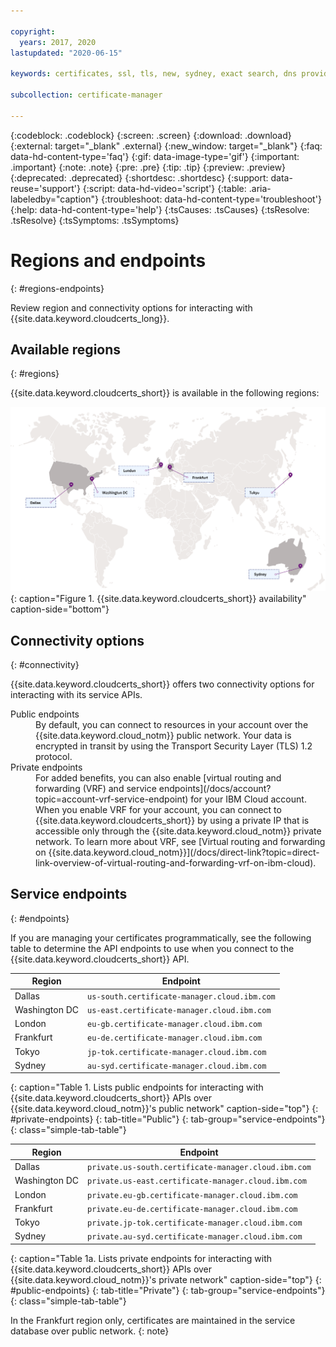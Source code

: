 ```yaml
---

copyright:
  years: 2017, 2020
lastupdated: "2020-06-15"

keywords: certificates, ssl, tls, new, sydney, exact search, dns provider, lets encrypt, renew certificate, order certificates

subcollection: certificate-manager

---
```


{:codeblock: .codeblock}
{:screen: .screen}
{:download: .download}
{:external: target="_blank" .external}
{:new_window: target="_blank"}
{:faq: data-hd-content-type='faq'}
{:gif: data-image-type='gif'}
{:important: .important}
{:note: .note}
{:pre: .pre}
{:tip: .tip}
{:preview: .preview}
{:deprecated: .deprecated}
{:shortdesc: .shortdesc}
{:support: data-reuse='support'}
{:script: data-hd-video='script'}
{:table: .aria-labeledby="caption"}
{:troubleshoot: data-hd-content-type='troubleshoot'}
{:help: data-hd-content-type='help'}
{:tsCauses: .tsCauses}
{:tsResolve: .tsResolve}
{:tsSymptoms: .tsSymptoms}




# Regions and endpoints
{: #regions-endpoints}

Review region and connectivity options for interacting with {{site.data.keyword.cloudcerts_long}}.

## Available regions
{: #regions}

{{site.data.keyword.cloudcerts_short}} is available in the following regions:

![Visual representation of the availability of the service. The image is a map with pin points in the locations in which the service is available. If you are unable to view this image, see the table in the service endpoints section for a complete list.](images/world-map.svg){: caption="Figure 1. {{site.data.keyword.cloudcerts_short}} availability" caption-side="bottom"}

## Connectivity options
{: #connectivity}

{{site.data.keyword.cloudcerts_short}} offers two connectivity options for interacting with its service APIs.

<dl>
  <dt>Public endpoints</dt>
    <dd>By default, you can connect to resources in your account over the {{site.data.keyword.cloud_notm}} public network. Your data is encrypted in transit by using the Transport Security Layer (TLS) 1.2 protocol.
    </dd>
  <dt>Private endpoints</dt>
    <dd>For added benefits, you can also enable [virtual routing and forwarding (VRF) and service endpoints](/docs/account?topic=account-vrf-service-endpoint) for your IBM Cloud account. When you enable VRF for your account, you can connect to {{site.data.keyword.cloudcerts_short}} by using a private IP that is accessible only through the {{site.data.keyword.cloud_notm}} private network. To learn more about VRF, see [Virtual routing and forwarding on {{site.data.keyword.cloud_notm}}](/docs/direct-link?topic=direct-link-overview-of-virtual-routing-and-forwarding-vrf-on-ibm-cloud).
    </dd>
</dl>

## Service endpoints
{: #endpoints}

If you are managing your certificates programmatically, see the following table to determine the API endpoints to use when you connect to the {{site.data.keyword.cloudcerts_short}} API.

| Region        | Endpoint                                     |
| ------------- | -------------------------------------------- |
| Dallas        | `us-south.certificate-manager.cloud.ibm.com` |
| Washington DC | `us-east.certificate-manager.cloud.ibm.com`  |
| London        | `eu-gb.certificate-manager.cloud.ibm.com`    |
| Frankfurt     | `eu-de.certificate-manager.cloud.ibm.com`    |
| Tokyo         | `jp-tok.certificate-manager.cloud.ibm.com`   |
| Sydney        | `au-syd.certificate-manager.cloud.ibm.com`   |
{: caption="Table 1. Lists public endpoints for interacting with {{site.data.keyword.cloudcerts_short}} APIs over {{site.data.keyword.cloud_notm}}'s public network" caption-side="top"}
{: #private-endpoints}
{: tab-title="Public"}
{: tab-group="service-endpoints"}
{: class="simple-tab-table"}

| Region        | Endpoint                                             |
| ------------- | ---------------------------------------------------- |
| Dallas        | `private.us-south.certificate-manager.cloud.ibm.com` |
| Washington DC | `private.us-east.certificate-manager.cloud.ibm.com`  |
| London        | `private.eu-gb.certificate-manager.cloud.ibm.com`    |
| Frankfurt     | `private.eu-de.certificate-manager.cloud.ibm.com`    |
| Tokyo         | `private.jp-tok.certificate-manager.cloud.ibm.com`   |
| Sydney        | `private.au-syd.certificate-manager.cloud.ibm.com`   |
{: caption="Table 1a. Lists private endpoints for interacting with {{site.data.keyword.cloudcerts_short}} APIs over {{site.data.keyword.cloud_notm}}'s private network" caption-side="top"}
{: #public-endpoints}
{: tab-title="Private"}
{: tab-group="service-endpoints"}
{: class="simple-tab-table"}

In the Frankfurt region only, certificates are maintained in the service database over public network.
{: note} 
